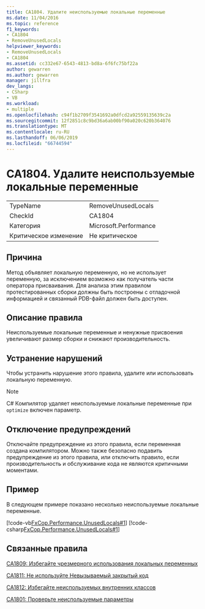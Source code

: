 ```yaml
---
title: CA1804. Удалите неиспользуемые локальные переменные
ms.date: 11/04/2016
ms.topic: reference
f1_keywords:
- CA1804
- RemoveUnusedLocals
helpviewer_keywords:
- RemoveUnusedLocals
- CA1804
ms.assetid: cc332e67-6543-4813-bd8a-6f6fc75bf22a
author: gewarren
ms.author: gewarren
manager: jillfra
dev_langs:
- CSharp
- VB
ms.workload:
- multiple
ms.openlocfilehash: c94f1b2709f3541692a0dfcd2a92559135639c2a
ms.sourcegitcommit: 12f2851c8c9bd36a6ab00bf90a020c620b364076
ms.translationtype: MT
ms.contentlocale: ru-RU
ms.lasthandoff: 06/06/2019
ms.locfileid: "66744594"
---
```

# <a name="ca1804-remove-unused-locals"></a>CA1804. Удалите неиспользуемые локальные переменные

|||
|-|-|
|TypeName|RemoveUnusedLocals|
|CheckId|CA1804|
|Категория|Microsoft.Performance|
|Критическое изменение|Не критическое|

## <a name="cause"></a>Причина
 Метод объявляет локальную переменную, но не использует переменную, за исключением возможно как получатель части оператора присваивания. Для анализа этим правилом протестированных сборки должны быть построены с отладочной информацией и связанный PDB-файл должен быть доступен.

## <a name="rule-description"></a>Описание правила
 Неиспользуемые локальные переменные и ненужные присвоения увеличивают размер сборки и снижают производительность.

## <a name="how-to-fix-violations"></a>Устранение нарушений

Чтобы устранить нарушение этого правила, удалите или использовать локальную переменную.

> [!NOTE]
> C# Компилятор удаляет неиспользуемые локальные переменные при `optimize` включен параметр.

## <a name="when-to-suppress-warnings"></a>Отключение предупреждений
 Отключайте предупреждение из этого правила, если переменная создана компилятором. Можно также безопасно подавить предупреждение из этого правила, или отключить правило, если производительность и обслуживание кода не являются критичными моментами.

## <a name="example"></a>Пример
 В следующем примере показано несколько неиспользуемые локальные переменные.

 [!code-vb[FxCop.Performance.UnusedLocals#1](../code-quality/codesnippet/VisualBasic/ca1804-remove-unused-locals_1.vb)]
 [!code-csharp[FxCop.Performance.UnusedLocals#1](../code-quality/codesnippet/CSharp/ca1804-remove-unused-locals_1.cs)]

## <a name="related-rules"></a>Связанные правила
 [CA1809: Избегайте чрезмерного использования локальных переменных](../code-quality/ca1809-avoid-excessive-locals.md)

 [CA1811: Не используйте Невызываемый закрытый код](../code-quality/ca1811-avoid-uncalled-private-code.md)

 [CA1812: Избегайте неиспользуемых внутренних классов](../code-quality/ca1812-avoid-uninstantiated-internal-classes.md)

 [CA1801: Проверьте неиспользуемые параметры](../code-quality/ca1801-review-unused-parameters.md)